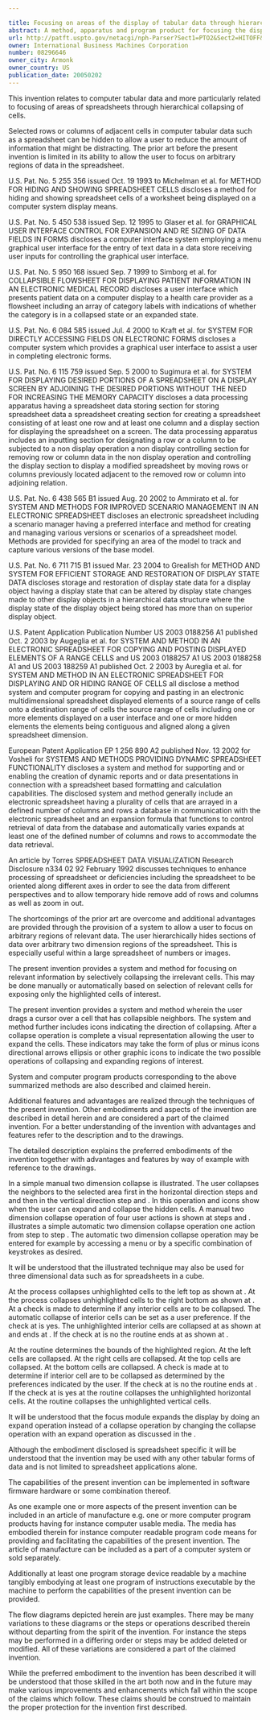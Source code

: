 ```yaml
---

title: Focusing on areas of the display of tabular data through hierarchical collapsing and expanding of cell areas
abstract: A method, apparatus and program product for focusing the display of tabular data wherein the display has multiple rows and columns of cells. A computer running a tabular data application includes a display for displaying the tabular data. The tabular data application includes a routine for defining a user defined area in the tabular data display in a focused display. The routine places indicators at the top, bottom, right side and left side of the focused display. The indicators may be one of an expand indicator or a collapse indicator. A movable cursor in the tabular data display is used to select at least one of the indicators for focusing the display. The routine in the tabular data application expands or collapses the display of tabular data to give a focused display. The expanding or collapsing of the display is determined by whether the selected indicator is an expand indicator or a collapse indicator.
url: http://patft.uspto.gov/netacgi/nph-Parser?Sect1=PTO2&Sect2=HITOFF&p=1&u=%2Fnetahtml%2FPTO%2Fsearch-adv.htm&r=1&f=G&l=50&d=PALL&S1=08296646&OS=08296646&RS=08296646
owner: International Business Machines Corporation
number: 08296646
owner_city: Armonk
owner_country: US
publication_date: 20050202
---
```

This invention relates to computer tabular data and more particularly related to focusing of areas of spreadsheets through hierarchical collapsing of cells.

Selected rows or columns of adjacent cells in computer tabular data such as a spreadsheet can be hidden to allow a user to reduce the amount of information that might be distracting. The prior art before the present invention is limited in its ability to allow the user to focus on arbitrary regions of data in the spreadsheet.

U.S. Pat. No. 5 255 356 issued Oct. 19 1993 to Michelman et al. for METHOD FOR HIDING AND SHOWING SPREADSHEET CELLS discloses a method for hiding and showing spreadsheet cells of a worksheet being displayed on a computer system display means.

U.S. Pat. No. 5 450 538 issued Sep. 12 1995 to Glaser et al. for GRAPHICAL USER INTERFACE CONTROL FOR EXPANSION AND RE SIZING OF DATA FIELDS IN FORMS discloses a computer interface system employing a menu graphical user interface for the entry of text data in a data store receiving user inputs for controlling the graphical user interface.

U.S. Pat. No. 5 950 168 issued Sep. 7 1999 to Simborg et al. for COLLAPSIBLE FLOWSHEET FOR DISPLAYING PATIENT INFORMATION IN AN ELECTRONIC MEDICAL RECORD discloses a user interface which presents patient data on a computer display to a health care provider as a flowsheet including an array of category labels with indications of whether the category is in a collapsed state or an expanded state.

U.S. Pat. No. 6 084 585 issued Jul. 4 2000 to Kraft et al. for SYSTEM FOR DIRECTLY ACCESSING FIELDS ON ELECTRONIC FORMS discloses a computer system which provides a graphical user interface to assist a user in completing electronic forms.

U.S. Pat. No. 6 115 759 issued Sep. 5 2000 to Sugimura et al. for SYSTEM FOR DISPLAYING DESIRED PORTIONS OF A SPREADSHEET ON A DISPLAY SCREEN BY ADJOINING THE DESIRED PORTIONS WITHOUT THE NEED FOR INCREASING THE MEMORY CAPACITY discloses a data processing apparatus having a spreadsheet data storing section for storing spreadsheet data a spreadsheet creating section for creating a spreadsheet consisting of at least one row and at least one column and a display section for displaying the spreadsheet on a screen. The data processing apparatus includes an inputting section for designating a row or a column to be subjected to a non display operation a non display controlling section for removing row or column data in the non display operation and controlling the display section to display a modified spreadsheet by moving rows or columns previously located adjacent to the removed row or column into adjoining relation.

U.S. Pat. No. 6 438 565 B1 issued Aug. 20 2002 to Ammirato et al. for SYSTEM AND METHODS FOR IMPROVED SCENARIO MANAGEMENT IN AN ELECTRONIC SPREADSHEET discloses an electronic spreadsheet including a scenario manager having a preferred interface and method for creating and managing various versions or scenarios of a spreadsheet model. Methods are provided for specifying an area of the model to track and capture various versions of the base model.

U.S. Pat. No. 6 711 715 B1 issued Mar. 23 2004 to Grealish for METHOD AND SYSTEM FOR EFFICIENT STORAGE AND RESTORATION OF DISPLAY STATE DATA discloses storage and restoration of display state data for a display object having a display state that can be altered by display state changes made to other display objects in a hierarchical data structure where the display state of the display object being stored has more than on superior display object.

U.S. Patent Application Publication Number US 2003 0188256 A1 published Oct. 2 2003 by Augeglia et al. for SYSTEM AND METHOD IN AN ELECTRONIC SPREADSHEET FOR COPYING AND POSTING DISPLAYED ELEMENTS OF A RANGE CELLS and US 2003 0188257 A1 US 2003 0188258 A1 and US 2003 188259 A1 published Oct. 2 2003 by Aureglia et al. for SYSTEM AND METHOD IN AN ELECTRONIC SPREADSHEET FOR DISPLAYING AND OR HIDING RANGE OF CELLS all disclose a method system and computer program for copying and pasting in an electronic multidimensional spreadsheet displayed elements of a source range of cells onto a destination range of cells the source range of cells including one or more elements displayed on a user interface and one or more hidden elements the elements being contiguous and aligned along a given spreadsheet dimension.

European Patent Application EP 1 256 890 A2 published Nov. 13 2002 for Vosheli for SYSTEMS AND METHODS PROVIDING DYNAMIC SPREADSHEET FUNCTIONALITY discloses a system and method for supporting and or enabling the creation of dynamic reports and or data presentations in connection with a spreadsheet based formatting and calculation capabilities. The disclosed system and method generally include an electronic spreadsheet having a plurality of cells that are arrayed in a defined number of columns and rows a database in communication with the electronic spreadsheet and an expansion formula that functions to control retrieval of data from the database and automatically varies expands at least one of the defined number of columns and rows to accommodate the data retrieval.

An article by Torres SPREADSHEET DATA VISUALIZATION Research Disclosure n334 02 92 February 1992 discusses techniques to enhance processing of spreadsheet or deficiencies including the spreadsheet to be oriented along different axes in order to see the data from different perspectives and to allow temporary hide remove add of rows and columns as well as zoom in out.

The shortcomings of the prior art are overcome and additional advantages are provided through the provision of a system to allow a user to focus on arbitrary regions of relevant data. The user hierarchically hides sections of data over arbitrary two dimension regions of the spreadsheet. This is especially useful within a large spreadsheet of numbers or images.

The present invention provides a system and method for focusing on relevant information by selectively collapsing the irrelevant cells. This may be done manually or automatically based on selection of relevant cells for exposing only the highlighted cells of interest.

The present invention provides a system and method wherein the user drags a cursor over a cell that has collapsible neighbors. The system and method further includes icons indicating the direction of collapsing. After a collapse operation is complete a visual representation allowing the user to expand the cells. These indicators may take the form of plus or minus icons directional arrows ellipsis or other graphic icons to indicate the two possible operations of collapsing and expanding regions of interest.

System and computer program products corresponding to the above summarized methods are also described and claimed herein.

Additional features and advantages are realized through the techniques of the present invention. Other embodiments and aspects of the invention are described in detail herein and are considered a part of the claimed invention. For a better understanding of the invention with advantages and features refer to the description and to the drawings.

The detailed description explains the preferred embodiments of the invention together with advantages and features by way of example with reference to the drawings.

In a simple manual two dimension collapse is illustrated. The user collapses the neighbors to the selected area first in the horizontal direction steps and and then in the vertical direction step and . In this operation and icons show when the user can expand and collapse the hidden cells. A manual two dimension collapse operation of four user actions is shown at steps and . illustrates a simple automatic two dimension collapse operation one action from step to step . The automatic two dimension collapse operation may be entered for example by accessing a menu or by a specific combination of keystrokes as desired.

It will be understood that the illustrated technique may also be used for three dimensional data such as for spreadsheets in a cube.

At the process collapses unhighlighted cells to the left top as shown at . At the process collapses unhighlighted cells to the right bottom as shown at . At a check is made to determine if any interior cells are to be collapsed. The automatic collapse of interior cells can be set as a user preference. If the check at is yes. The unhighlighted interior cells are collapsed at as shown at and ends at . If the check at is no the routine ends at as shown at .

At the routine determines the bounds of the highlighted region. At the left cells are collapsed. At the right cells are collapsed. At the top cells are collapsed. At the bottom cells are collapsed. A check is made at to determine if interior cell are to be collapsed as determined by the preferences indicated by the user. If the check at is no the routine ends at . If the check at is yes at the routine collapses the unhighlighted horizontal cells. At the routine collapses the unhighlighted vertical cells.

It will be understood that the focus module expands the display by doing an expand operation instead of a collapse operation by changing the collapse operation with an expand operation as discussed in the .

Although the embodiment disclosed is spreadsheet specific it will be understood that the invention may be used with any other tabular forms of data and is not limited to spreadsheet applications alone.

The capabilities of the present invention can be implemented in software firmware hardware or some combination thereof.

As one example one or more aspects of the present invention can be included in an article of manufacture e.g. one or more computer program products having for instance computer usable media. The media has embodied therein for instance computer readable program code means for providing and facilitating the capabilities of the present invention. The article of manufacture can be included as a part of a computer system or sold separately.

Additionally at least one program storage device readable by a machine tangibly embodying at least one program of instructions executable by the machine to perform the capabilities of the present invention can be provided.

The flow diagrams depicted herein are just examples. There may be many variations to these diagrams or the steps or operations described therein without departing from the spirit of the invention. For instance the steps may be performed in a differing order or steps may be added deleted or modified. All of these variations are considered a part of the claimed invention.

While the preferred embodiment to the invention has been described it will be understood that those skilled in the art both now and in the future may make various improvements and enhancements which fall within the scope of the claims which follow. These claims should be construed to maintain the proper protection for the invention first described.

